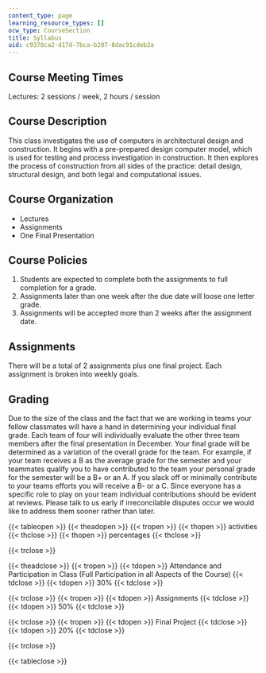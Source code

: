 ```yaml
---
content_type: page
learning_resource_types: []
ocw_type: CourseSection
title: Syllabus
uid: c9378ca2-d17d-7bca-b207-8dac91cdeb2a
---
```


Course Meeting Times
--------------------

Lectures: 2 sessions / week, 2 hours / session

Course Description
------------------

This class investigates the use of computers in architectural design and construction. It begins with a pre-prepared design computer model, which is used for testing and process investigation in construction. It then explores the process of construction from all sides of the practice: detail design, structural design, and both legal and computational issues.

Course Organization
-------------------

*   Lectures
*   Assignments
*   One Final Presentation

Course Policies
---------------

1.  Students are expected to complete both the assignments to full completion for a grade.
2.  Assignments later than one week after the due date will loose one letter grade.
3.  Assignments will be accepted more than 2 weeks after the assignment date.

Assignments
-----------

There will be a total of 2 assignments plus one final project. Each assignment is broken into weekly goals.

Grading
-------

Due to the size of the class and the fact that we are working in teams your fellow classmates will have a hand in determining your individual final grade. Each team of four will individually evaluate the other three team members after the final presentation in December. Your final grade will be determined as a variation of the overall grade for the team. For example, if your team receives a B as the average grade for the semester and your teammates qualify you to have contributed to the team your personal grade for the semester will be a B+ or an A. If you slack off or minimally contribute to your teams efforts you will receive a B- or a C. Since everyone has a specific role to play on your team individual contributions should be evident at reviews. Please talk to us early if irreconcilable disputes occur we would like to address them sooner rather than later.

{{< tableopen >}}
{{< theadopen >}}
{{< tropen >}}
{{< thopen >}}
activities
{{< thclose >}}
{{< thopen >}}
percentages
{{< thclose >}}

{{< trclose >}}

{{< theadclose >}}
{{< tropen >}}
{{< tdopen >}}
Attendance and Participation in Class (Full Participation in all Aspects of the Course)
{{< tdclose >}}
{{< tdopen >}}
30%
{{< tdclose >}}

{{< trclose >}}
{{< tropen >}}
{{< tdopen >}}
Assignments
{{< tdclose >}}
{{< tdopen >}}
50%
{{< tdclose >}}

{{< trclose >}}
{{< tropen >}}
{{< tdopen >}}
Final Project
{{< tdclose >}}
{{< tdopen >}}
20%
{{< tdclose >}}

{{< trclose >}}

{{< tableclose >}}